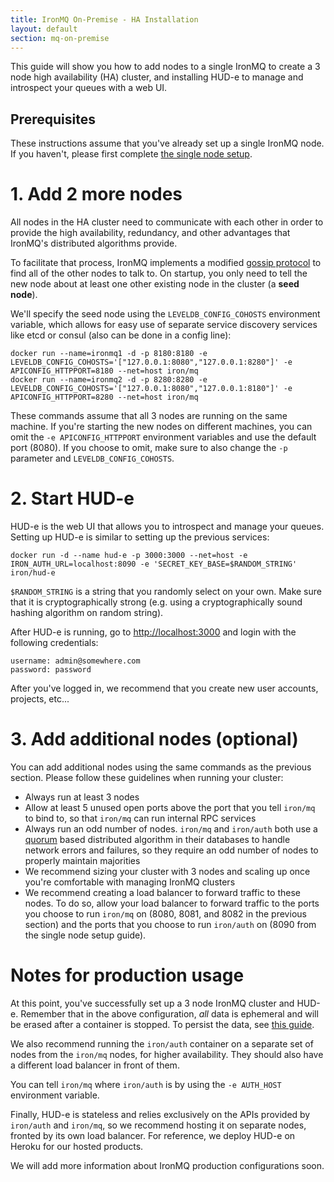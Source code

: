 ```yaml
---
title: IronMQ On-Premise - HA Installation
layout: default
section: mq-on-premise
---
```


This guide will show you how to add nodes to a single IronMQ to create a
3 node high availability (HA) cluster, and installing HUD-e to manage
and introspect your queues with a web UI.

## Prerequisites

These instructions assume that you've already set up a single IronMQ node.
If you haven't, please first complete
[the single node setup](/mq/3/on-premise/installation/single.html).

# 1. Add 2 more nodes

All nodes in the HA cluster need to communicate with each other in order
to provide the high availability, redundancy, and other advantages that IronMQ's
distributed algorithms provide.

To facilitate that process, IronMQ implements a modified [gossip protocol](http://en.wikipedia.org/wiki/Gossip_protocol) to find all of the other
nodes to talk to. On startup, you only need to tell the new node about at least one other
existing node in the cluster (a **seed node**).

We'll specify the seed node using the `LEVELDB_CONFIG_COHOSTS` environment variable,
which allows for easy use of separate service discovery services like etcd or
consul (also can be done in a config line):

```
docker run --name=ironmq1 -d -p 8180:8180 -e LEVELDB_CONFIG_COHOSTS='["127.0.0.1:8080","127.0.0.1:8280"]' -e APICONFIG_HTTPPORT=8180 --net=host iron/mq
docker run --name=ironmq2 -d -p 8280:8280 -e LEVELDB_CONFIG_COHOSTS='["127.0.0.1:8080","127.0.0.1:8180"]' -e APICONFIG_HTTPPORT=8280 --net=host iron/mq
```

These commands assume that all 3 nodes are running on the same machine.
If you're starting the new nodes on different machines, you can omit the
`-e APICONFIG_HTTPPORT` environment variables and use the default port (8080).
If you choose to omit, make sure to also change the `-p` parameter and
`LEVELDB_CONFIG_COHOSTS`.

# 2. Start HUD-e

HUD-e is the web UI that allows you to introspect and manage your queues.
Setting up HUD-e is similar to setting up the previous services:

```
docker run -d --name hud-e -p 3000:3000 --net=host -e IRON_AUTH_URL=localhost:8090 -e 'SECRET_KEY_BASE=$RANDOM_STRING' iron/hud-e
```

`$RANDOM_STRING` is a string that you randomly select on your own. Make sure that
it is cryptographically strong (e.g. using a cryptographically sound hashing
algorithm on random string).

After HUD-e is running, go to [http://localhost:3000](http://localhost:3000) and
login with the following credentials:

```
username: admin@somewhere.com
password: password
```

After you've logged in, we recommend that you create new user accounts, projects,
etc...

# 3. Add additional nodes (optional)

You can add additional nodes using the same commands as the previous section.
Please follow these guidelines when running your cluster:

- Always run at least 3 nodes
- Allow at least 5 unused open ports above the port that you tell `iron/mq` to bind to,
so that `iron/mq` can run internal RPC services
- Always run an odd number of nodes. `iron/mq` and `iron/auth` both use a [quorum](http://en.wikipedia.org/wiki/Quorum_%28distributed_computing%29) based
distributed algorithm in their databases to handle network errors and failures,
so they require an odd number of nodes to properly maintain majorities
- We recommend sizing your cluster with 3 nodes and scaling up once you're comfortable with
managing IronMQ clusters
- We recommend creating a load balancer to forward traffic to these nodes. To do so,
allow your load balancer to forward traffic to the ports you choose to run `iron/mq`
on (8080, 8081, and 8082 in the previous section) and the ports that you choose to run
`iron/auth` on (8090 from the single node setup guide).

# Notes for production usage

At this point, you've successfully set up a 3 node IronMQ cluster and HUD-e.
Remember that in the above configuration, *all* data is ephemeral and will be erased
after a container is stopped. To persist the data, see [this guide](https://docs.docker.com/userguide/dockervolumes/).

We also recommend running the `iron/auth` container on a separate set of nodes
from the `iron/mq` nodes, for higher availability. They should also have a different
load balancer in front of them.

You can tell `iron/mq` where `iron/auth` is by using the `-e AUTH_HOST` environment variable.

Finally, HUD-e is stateless and relies exclusively on the APIs provided by
`iron/auth` and `iron/mq`, so we recommend hosting it on separate nodes, fronted
by its own load balancer. For reference, we deploy HUD-e on Heroku for our
hosted products.

We will add more information about IronMQ production configurations soon.
